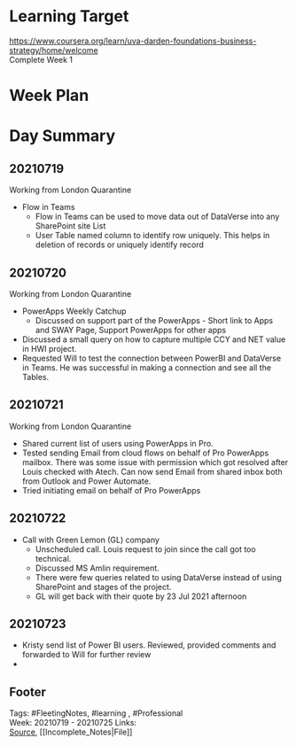 # Learning Target  

https://www.coursera.org/learn/uva-darden-foundations-business-strategy/home/welcome  
Complete Week 1   
    

# Week Plan  

  

# Day Summary  

## 20210719
Working from London Quarantine
- Flow in Teams
	- Flow in Teams can be used to move data out of DataVerse into any SharePoint site List
	- User Table named column to identify row uniquely. This helps in deletion of records or uniquely identify record

## 20210720
Working from London Quarantine
- PowerApps Weekly Catchup
	- Discussed on support part of the PowerApps - Short link to Apps and SWAY Page, Support PowerApps for other apps
- Discussed a small query on how to capture multiple CCY and NET value in HWI project.
- Requested Will to test the connection between PowerBI and DataVerse in Teams. He was successful in making a connection and see all the Tables.

## 20210721
Working from London Quarantine
- Shared current list of users using PowerApps in Pro.
- Tested sending Email from cloud flows on behalf of Pro PowerApps mailbox. There was some issue with permission which got resolved after Louis checked with Atech. Can now send Email from shared inbox both from Outlook and Power Automate.
- Tried initiating email on behalf of Pro PowerApps  


## 20210722
- Call with Green Lemon (GL) company
	- Unscheduled call. Louis request to join since the call got too technical.
	- Discussed MS Amlin requirement. 
	- There were few queries related to using DataVerse instead of using SharePoint and stages of the project.
	- GL will get back with their quote by 23 Jul 2021 afternoon

## 20210723
- Kristy send list of Power BI users. Reviewed, provided comments and forwarded to Will for further review
- 

## Footer  
  

Tags: #FleetingNotes, #learning , #Professional  
Week: 20210719 - 20210725
Links:   
[Source](template.md), [[Incomplete_Notes|File]]  
  

<!--  
Comment -     
-->  
<!--stackedit_data:
eyJoaXN0b3J5IjpbLTE1NzYzNjQ4MzksODQwNTA2MzgzLC0xNz
QyMTE3MDI5LC0zMTkyMjM5MzksMTgzMjgzMTMyMiwtODczNTkw
MzU2LDE5MTg2ODY4NzJdfQ==
-->
